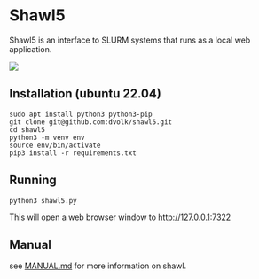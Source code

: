 # Shawl5

Shawl5 is an interface to SLURM systems that runs as a local web application.

<img src="https://i.imgur.com/b026yt1.png"/>

## Installation (ubuntu 22.04)

    sudo apt install python3 python3-pip
    git clone git@github.com:dvolk/shawl5.git
    cd shawl5
    python3 -m venv env
    source env/bin/activate
    pip3 install -r requirements.txt

## Running

    python3 shawl5.py

This will open a web browser window to http://127.0.0.1:7322

## Manual

see [MANUAL.md](MANUAL.md) for more information on shawl.
